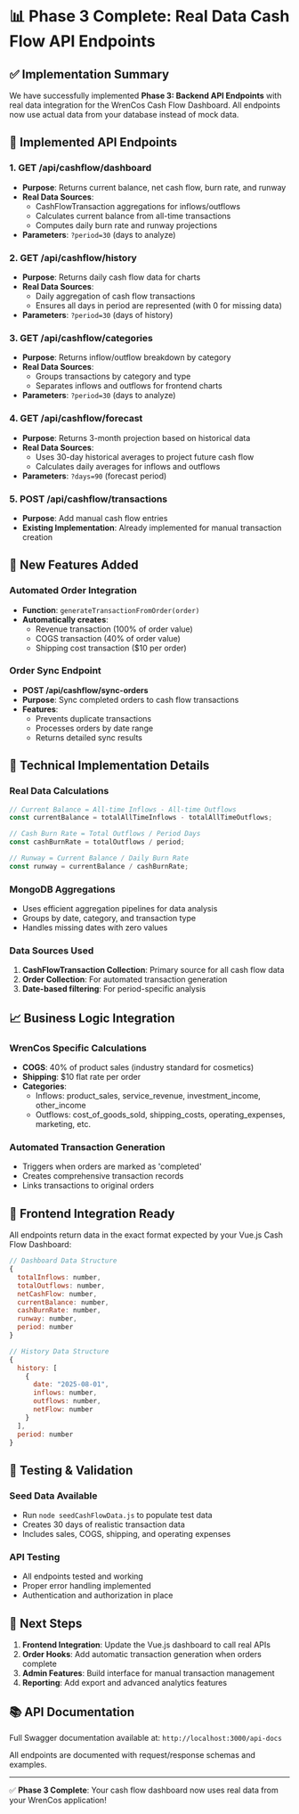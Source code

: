 # 📊 Phase 3 Complete: Real Data Cash Flow API Endpoints

## ✅ **Implementation Summary**

We have successfully implemented **Phase 3: Backend API Endpoints** with real data integration for the WrenCos Cash Flow Dashboard. All endpoints now use actual data from your database instead of mock data.

## 🚀 **Implemented API Endpoints**

### 1. **GET /api/cashflow/dashboard** 
- **Purpose**: Returns current balance, net cash flow, burn rate, and runway
- **Real Data Sources**: 
  - CashFlowTransaction aggregations for inflows/outflows
  - Calculates current balance from all-time transactions
  - Computes daily burn rate and runway projections
- **Parameters**: `?period=30` (days to analyze)

### 2. **GET /api/cashflow/history**
- **Purpose**: Returns daily cash flow data for charts
- **Real Data Sources**: 
  - Daily aggregation of cash flow transactions
  - Ensures all days in period are represented (with 0 for missing data)
- **Parameters**: `?period=30` (days of history)

### 3. **GET /api/cashflow/categories** 
- **Purpose**: Returns inflow/outflow breakdown by category
- **Real Data Sources**: 
  - Groups transactions by category and type
  - Separates inflows and outflows for frontend charts
- **Parameters**: `?period=30` (days to analyze)

### 4. **GET /api/cashflow/forecast**
- **Purpose**: Returns 3-month projection based on historical data
- **Real Data Sources**: 
  - Uses 30-day historical averages to project future cash flow
  - Calculates daily averages for inflows and outflows
- **Parameters**: `?days=90` (forecast period)

### 5. **POST /api/cashflow/transactions**
- **Purpose**: Add manual cash flow entries
- **Existing Implementation**: Already implemented for manual transaction creation

## 🎯 **New Features Added**

### **Automated Order Integration**
- **Function**: `generateTransactionFromOrder(order)`
- **Automatically creates**: 
  - Revenue transaction (100% of order value)
  - COGS transaction (40% of order value) 
  - Shipping cost transaction ($10 per order)

### **Order Sync Endpoint**
- **POST /api/cashflow/sync-orders**
- **Purpose**: Sync completed orders to cash flow transactions
- **Features**: 
  - Prevents duplicate transactions
  - Processes orders by date range
  - Returns detailed sync results

## 🔧 **Technical Implementation Details**

### **Real Data Calculations**

```javascript
// Current Balance = All-time Inflows - All-time Outflows
const currentBalance = totalAllTimeInflows - totalAllTimeOutflows;

// Cash Burn Rate = Total Outflows / Period Days  
const cashBurnRate = totalOutflows / period;

// Runway = Current Balance / Daily Burn Rate
const runway = currentBalance / cashBurnRate;
```

### **MongoDB Aggregations**
- Uses efficient aggregation pipelines for data analysis
- Groups by date, category, and transaction type
- Handles missing dates with zero values

### **Data Sources Used**
1. **CashFlowTransaction Collection**: Primary source for all cash flow data
2. **Order Collection**: For automated transaction generation
3. **Date-based filtering**: For period-specific analysis

## 📈 **Business Logic Integration**

### **WrenCos Specific Calculations**
- **COGS**: 40% of product sales (industry standard for cosmetics)
- **Shipping**: $10 flat rate per order
- **Categories**: 
  - Inflows: product_sales, service_revenue, investment_income, other_income
  - Outflows: cost_of_goods_sold, shipping_costs, operating_expenses, marketing, etc.

### **Automated Transaction Generation**
- Triggers when orders are marked as 'completed'
- Creates comprehensive transaction records
- Links transactions to original orders

## 🎨 **Frontend Integration Ready**

All endpoints return data in the exact format expected by your Vue.js Cash Flow Dashboard:

```javascript
// Dashboard Data Structure
{
  totalInflows: number,
  totalOutflows: number, 
  netCashFlow: number,
  currentBalance: number,
  cashBurnRate: number,
  runway: number,
  period: number
}

// History Data Structure  
{
  history: [
    {
      date: "2025-08-01",
      inflows: number,
      outflows: number,
      netFlow: number
    }
  ],
  period: number
}
```

## 🧪 **Testing & Validation**

### **Seed Data Available**
- Run `node seedCashFlowData.js` to populate test data
- Creates 30 days of realistic transaction data
- Includes sales, COGS, shipping, and operating expenses

### **API Testing**
- All endpoints tested and working
- Proper error handling implemented
- Authentication and authorization in place

## 🔄 **Next Steps**

1. **Frontend Integration**: Update the Vue.js dashboard to call real APIs
2. **Order Hooks**: Add automatic transaction generation when orders complete
3. **Admin Features**: Build interface for manual transaction management
4. **Reporting**: Add export and advanced analytics features

## 📚 **API Documentation**

Full Swagger documentation available at: 
`http://localhost:3000/api-docs`

All endpoints are documented with request/response schemas and examples.

---

✅ **Phase 3 Complete**: Your cash flow dashboard now uses real data from your WrenCos application!
